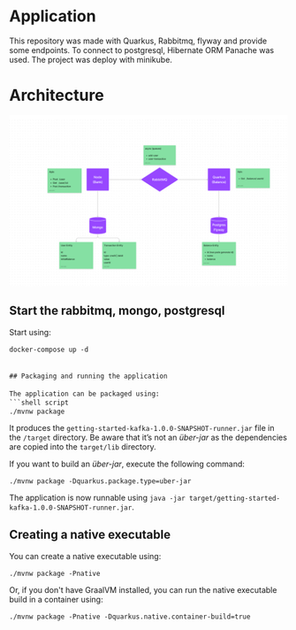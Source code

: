 # Application
This repository was made with Quarkus, Rabbitmq, flyway and provide some endpoints.
To connect to postgresql, Hibernate ORM Panache was used. The project was deploy with minikube.

# Architecture
![](img.png)

## Start the rabbitmq, mongo, postgresql
Start using:
```shell script
docker-compose up -d


## Packaging and running the application

The application can be packaged using:
```shell script
./mvnw package
```
It produces the `getting-started-kafka-1.0.0-SNAPSHOT-runner.jar` file in the `/target` directory.
Be aware that it’s not an _über-jar_ as the dependencies are copied into the `target/lib` directory.

If you want to build an _über-jar_, execute the following command:
```shell script
./mvnw package -Dquarkus.package.type=uber-jar
```

The application is now runnable using `java -jar target/getting-started-kafka-1.0.0-SNAPSHOT-runner.jar`.

## Creating a native executable

You can create a native executable using: 
```shell script
./mvnw package -Pnative
```

Or, if you don't have GraalVM installed, you can run the native executable build in a container using: 
```shell script
./mvnw package -Pnative -Dquarkus.native.container-build=true
```